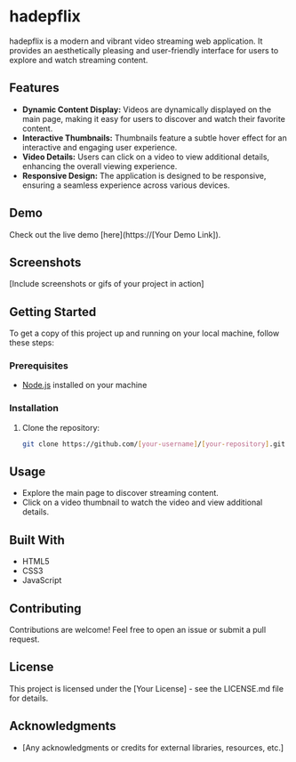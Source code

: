 # hadepflix

hadepflix is a modern and vibrant video streaming web application. It provides an aesthetically pleasing and user-friendly interface for users to explore and watch streaming content.

## Features

- **Dynamic Content Display:** Videos are dynamically displayed on the main page, making it easy for users to discover and watch their favorite content.
- **Interactive Thumbnails:** Thumbnails feature a subtle hover effect for an interactive and engaging user experience.
- **Video Details:** Users can click on a video to view additional details, enhancing the overall viewing experience.
- **Responsive Design:** The application is designed to be responsive, ensuring a seamless experience across various devices.

## Demo

Check out the live demo [here](https://[Your Demo Link]).

## Screenshots

[Include screenshots or gifs of your project in action]

## Getting Started

To get a copy of this project up and running on your local machine, follow these steps:

### Prerequisites

- [Node.js](https://nodejs.org/) installed on your machine

### Installation

1. Clone the repository:

   ```bash
   git clone https://github.com/[your-username]/[your-repository].git

## Usage

- Explore the main page to discover streaming content.
- Click on a video thumbnail to watch the video and view additional details.

## Built With

- HTML5
- CSS3
- JavaScript

## Contributing

Contributions are welcome! Feel free to open an issue or submit a pull request.

## License

This project is licensed under the [Your License] - see the LICENSE.md file for details.

## Acknowledgments

- [Any acknowledgments or credits for external libraries, resources, etc.]
